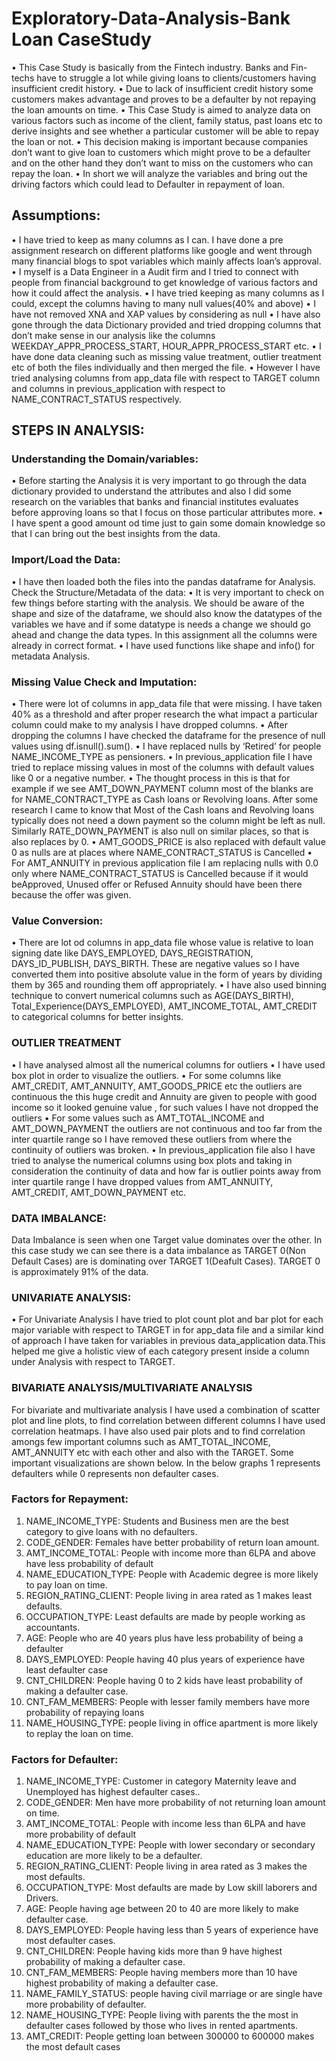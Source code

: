 # Exploratory-Data-Analysis-Bank Loan CaseStudy
• This Case Study is basically from the Fintech industry. Banks and Fin-techs have to struggle a lot while 
  giving loans to clients/customers having insufficient credit history. 
• Due to lack of insufficient credit history some customers makes advantage and proves to be a defaulter by 
  not repaying the loan amounts on time. 
• This Case Study is aimed to analyze data on various factors such as income of the client, family status, past 
  loans etc to derive insights and see whether a particular customer will be able to repay the loan or not. 
• This decision making is important because companies don’t want to give loan to customers which might
  prove to be a defaulter and on the other hand they don’t want to miss on the customers who can repay
  the loan. 
• In short we will analyze the variables and bring out the driving factors which could lead to Defaulter in 
  repayment of loan.
## Assumptions: 
• I have tried to keep as many columns as I can. I have done a pre assignment research on different platforms like google and 
  went through many financial blogs to spot variables which mainly affects loan’s approval. 
• I myself is a Data Engineer in a Audit firm and I tried to connect with people from financial background to get knowledge of 
  various factors and how it could affect the analysis. 
• I have tried keeping as many columns as I could, except the columns having to many null values(40% and above) 
• I have not removed XNA and XAP values by considering as null 
• I have also gone through the data Dictionary provided and tried dropping columns that don’t make sense in our analysis 
  like the columns WEEKDAY_APPR_PROCESS_START, HOUR_APPR_PROCESS_START etc. 
• I have done data cleaning such as missing value treatment, outlier treatment etc of both the files individually and then 
  merged the file. 
• However I have tried analysing columns from app_data file with respect to TARGET column and columns in 
  previous_application with respect to NAME_CONTRACT_STATUS respectively.
## STEPS IN ANALYSIS: 
### Understanding the Domain/variables: 
• Before starting the Analysis it is very important to go through the data dictionary provided to understand the 
  attributes and also I did some research on the variables that banks and financial institutes evaluates before 
  approving loans so that I focus on those particular attributes more. 
• I have spent a good amount od time just to gain some domain knowledge so that I can bring out the best 
  insights from the data. 
### Import/Load the Data: 
• I have then loaded both the files into the pandas dataframe for Analysis.
  Check the Structure/Metadata of the data: 
• It is very important to check on few things before starting with the analysis. We should be aware of the shape 
  and size of the dataframe, we should also know the datatypes of the variables we have and if some datatype 
  is needs a change we should go ahead and change the data types. In this assignment all the columns were 
  already in correct format. 
• I have used functions like shape and info() for metadata Analysis. 
### Missing Value Check and Imputation: 
• There were lot of columns in app_data file that were missing. I have taken 40% as a threshold and after 
  proper research the what impact a particular column could make to my analysis I have dropped columns. 
• After dropping the columns I have checked the dataframe for the presence of null values using 
  df.isnull().sum().
• I have replaced nulls by ‘Retired’ for people NAME_INCOME_TYPE as pensioners.
• In previous_application file I have tried to replace missing values in most of the columns with default values like 0 or a 
  negative number. 
• The thought process in this is that for example if we see AMT_DOWN_PAYMENT column most of the blanks are for 
  NAME_CONTRACT_TYPE as Cash loans or Revolving loans. After some research I came to know that Most of the Cash 
  loans and Revolving loans typically does not need a down payment so the column might be left as null. Similarly 
  RATE_DOWN_PAYMENT is also null on similar places, so that is also replaces by 0. 
• AMT_GOODS_PRICE is also replaced with default value 0 as nulls are at places where NAME_CONTRACT_STATUS is 
  Cancelled 
• For AMT_ANNUITY in previous application file I am replacing nulls with 0.0 only where NAME_CONTRACT_STATUS is 
  Cancelled because if it would beApproved, Unused offer or Refused Annuity should have been there because the offer 
  was given.
### Value Conversion: 
• There are lot od columns in app_data file whose value is relative to loan signing date like DAYS_EMPLOYED, 
  DAYS_REGISTRATION, DAYS_ID_PUBLISH, DAYS_BIRTH. These are negative values so I have converted them 
  into positive absolute value in the form of years by dividing them by 365 and rounding them off 
  appropriately. 
• I have also used binning technique to convert numerical columns such as AGE(DAYS_BIRTH), 
  Total_Experience(DAYS_EMPLOYED), AMT_INCOME_TOTAL, AMT_CREDIT to categorical columns for better 
  insights.
### OUTLIER TREATMENT 
• I have analysed almost all the numerical columns for outliers 
• I have used box plot in order to visualize the outliers. 
• For some columns like AMT_CREDIT, AMT_ANNUITY, AMT_GOODS_PRICE etc the outliers are continuous the 
  this huge credit and Annuity are given to people with good income so it looked genuine value , for such values 
  I have not dropped the outliers 
• For some values such as AMT_TOTAL_INCOME and AMT_DOWN_PAYMENT the outliers are not continuous 
  and too far from the inter quartile range so I have removed these outliers from where the continuity of 
  outliers was broken. 
• In previous_application file also I have tried to analyse the numerical columns using box plots and taking in 
  consideration the continuity of data and how far is outlier points away from inter quartile range I have 
  dropped values from AMT_ANNUITY, AMT_CREDIT, AMT_DOWN_PAYMENT etc.
### DATA IMBALANCE: 
  Data Imbalance is seen when one Target value dominates over the other. In this case study we can see there is a data 
  imbalance as TARGET 0(Non Default Cases) are is dominating over TARGET 1(Deafult Cases). TARGET 0 is approximately 91% 
  of the data. 
### UNIVARIATE ANALYSIS: 
• For Univariate Analysis I have tried to plot count plot and bar plot for each major variable with respect to TARGET in for 
  app_data file and a similar kind of approach I have taken for variables in previous data_application data.This helped me 
  give a holistic view of each category present inside a column under Analysis with respect to TARGET.
### BIVARIATE ANALYSIS/MULTIVARIATE ANALYSIS 
For bivariate and multivariate analysis I have used a combination of scatter plot and line plots, to find correlation 
between different columns I have used correlation heatmaps. I have also used pair plots and to find correlation amongs 
few important columns such as AMT_TOTAL_INCOME, AMT_ANNUITY etc with each other and also with the TARGET. 
Some important visualizations are shown below. In the below graphs 1 represents defaulters while 0 represents non 
defaulter cases.
### Factors for Repayment: 
1. NAME_INCOME_TYPE: Students and Business men are the best category to give loans with no defaulters. 
2. CODE_GENDER: Females have better probability of return loan amount. 
3. AMT_INCOME_TOTAL: People with income more than 6LPA and above have less probability of default 
4. NAME_EDUCATION_TYPE: People with Academic degree is more likely to pay loan on time. 
5. REGION_RATING_CLIENT: People living in area rated as 1 makes least defaults. 
6. OCCUPATION_TYPE: Least defaults are made by people working as accountants. 
7. AGE: People who are 40 years plus have less probability of being a defaulter 
8. DAYS_EMPLOYED: People having 40 plus years of experience have least defaulter case 
9. CNT_CHILDREN: People having 0 to 2 kids have least probability of making a defaulter case. 
10. CNT_FAM_MEMBERS: People with lesser family members have more probability of repaying loans 
11. NAME_HOUSING_TYPE: people living in office apartment is more likely to replay the loan on time.
### Factors for Defaulter: 
1. NAME_INCOME_TYPE: Customer in category Maternity leave and Unemployed has highest defaulter cases.. 
2. CODE_GENDER: Men have more probability of not returning loan amount on time. 
3. AMT_INCOME_TOTAL: People with income less than 6LPA and have more probability of default 
4. NAME_EDUCATION_TYPE: People with lower secondary or secondary education are more likely to be a defaulter. 
5. REGION_RATING_CLIENT: People living in area rated as 3 makes the most defaults. 
6. OCCUPATION_TYPE: Most defaults are made by Low skill laborers and Drivers. 
7. AGE: People having age between 20 to 40 are more likely to make defaulter case. 
8. DAYS_EMPLOYED: People having less than 5 years of experience have most defaulter cases. 
9. CNT_CHILDREN: People having kids more than 9 have highest probability of making a defaulter case. 
10. CNT_FAM_MEMBERS: People having members more than 10 have highest probability of making a defaulter case. 
11. NAME_FAMILY_STATUS: people having civil marriage or are single have more probability of defaulter. 
12. NAME_HOUSING_TYPE: People living with parents the the most in defaulter cases followed by those who lives in 
rented apartments. 
13. AMT_CREDIT: People getting loan between 300000 to 600000 makes the most default cases

